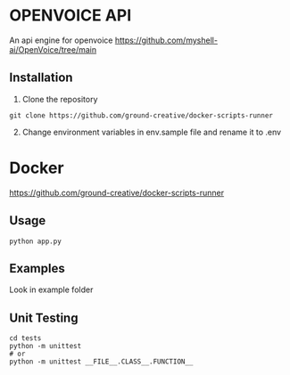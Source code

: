 # OPENVOICE API

An api engine for openvoice
https://github.com/myshell-ai/OpenVoice/tree/main

## Installation

1) Clone the repository
```
git clone https://github.com/ground-creative/docker-scripts-runner
```

2) Change environment variables in env.sample file and rename it to .env

# Docker

https://github.com/ground-creative/docker-scripts-runner

## Usage

```
python app.py
```

## Examples

Look in example folder

## Unit Testing

```
cd tests
python -m unittest
# or
python -m unittest __FILE__.CLASS__.FUNCTION__
```

